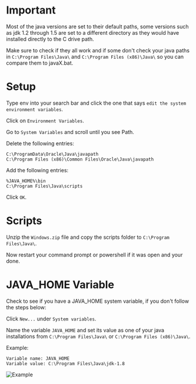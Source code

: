 # Important
Most of the java versions are set to their default paths, some versions such as jdk 1.2 through 1.5 are set to a different directory as they would have installed directly to the C drive path.

Make sure to check if they all work and if some don't check your java paths in `C:\Program Files\Java\` and `C:\Program Files (x86)\Java\` so you can compare them to javaX.bat.

# Setup
Type env into your search bar and click the one that says `edit the system environment variables`.

Click on `Environment Variables`.

Go to `System Variables` and scroll until you see Path.

Delete the following entries:
```
C:\ProgramData\Oracle\Java\javapath
C:\Program Files (x86)\Common Files\Oracle\Java\javapath
```

Add the following entries:
```
%JAVA_HOME%\bin
C:\Program Files\Java\scripts
```

Click `OK`.

# Scripts
Unzip the `Windows.zip` file and copy the scripts folder to `C:\Program Files\Java\`.

Now restart your command prompt or powershell if it was open and your done.

# JAVA_HOME Variable
Check to see if you have a JAVA_HOME system variable, if you don't follow the steps below:

Click `New...` under `System variables`.

Name the variable `JAVA_HOME` and set its value as one of your java installations from `C:\Program Files\Java\` or `C:\Program Files (x86)\Java\`.

Example:
```
Variable name: JAVA_HOME
Variable value: C:\Program Files\Java\jdk-1.8
```
![Example](https://i.imgur.com/7O771a2.png)